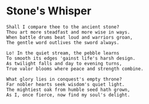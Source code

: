 # Stone's Whisper

    Shall I compare thee to the ancient stone?
    Thou art more steadfast and more wise in ways.
    When battle drums beat loud and warriors groan,
    The gentle word outlives the sword always.
    
    Lo! In the quiet stream, the pebble learns
    To smooth its edges 'gainst life's harsh design.
    As twilight falls and day to evening turns,
    True valor blooms where peace and strength combine.
    
    What glory lies in conquest's empty throne?
    Far nobler hearts seek wisdom's quiet light.
    The mightiest oak from humble seed hath grown,
    As I, once fierce, now find my soul's delight.
